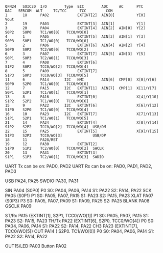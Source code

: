 
    QFN24   SOIC20  I/O        Type  EIC        ADC     AC      PTC        DAC   SERCOM  ALT     TC/TCC      TCC         COM
    1       18      PA02             EXTINT[2]  AIN[0]          Y[0]       Vout
    2       19      PA03             EXTINT[3]  AIN[1]          Y[1]
    3       20      PA04             EXTINT[4]  AIN[2]  AIN[0]  Y[2]             S0P2    S0P0    TC1/WO[0]   TCC0/WO[0]
    4       1       PA05             EXTINT[5]  AIN[3]  AIN[1]  Y[3]             S0P3    S0P1    TC1/WO[0]   TCC0/WO[0]
    5       2       PA06             EXTINT[6]  AIN[4]  AIN[2]  Y[4]             S0P0    S0P2    TC2/WO[0]   TCC0/WO[2]
    6       3       PA07             EXTINT[7]  AIN[5]  AIN[3]  Y[5]             S0P1    S0P3    TC2/WO[1]   TCC0/WO[3]
    7       4       PA08             EXTINT[6]                                   S1P2    S0P2    TCC0/WO[2]  TCC0/WO[4]
    8       5       PA09             EXTINT[7]                                   S1P3    S0P3    TCC0/WO[3]  TCC0/WO[5]
    11      6       PA14       I2C   NMI        AIN[6]  CMP[0]  X[0]/Y[6]        S0P0    S2P0    TC1/WO[0]   TCC0/WO[0]
    12      7       PA15       I2C   EXTINT[1]  AIN[7]  CMP[1]  X[1]/Y[7]        S0P1    S2P1    TC1/WO[1]   TCC0/WO[1]
    13      8       PA16             EXTINT[0]                  X[4]/Y[10]       S1P2    S2P2    TC1/WO[0]   TCC0/WO[6]
    15      9       PA22       I2C   EXTINT[6]                  X[6]/Y[12]       S1P0    S2P0    TC1/WO[0]   TCC0/WO[4]
    16      10      PA23       I2C   EXTINT[7]                  X[7]/Y[13]       S1P1    S2P1    TC1/WO[1]   TCC0/WO[5]
    21      14      PA24             EXTINT[4]                  X[8]/Y[14]       S1P2    S2P2    TCC0/WO[2]  TCC0/WO[4]  USB/DM
    22      15      PA25             EXTINT[5]                  X[9]/Y[15]       S1P3    S2P3    TCC0/WO[3]              USB/DP
    18      11      PA28/RST
    19      12      PA30             EXTINT[2]                                   S1P0    S1P2    TC2/WO[0]   TCC0/WO[2]  SWCLK
    20      13      PA31             EXTINT[3]                                   S1P1    S1P3    TC2/WO[1]   TCC0/WO[3]  SWDIO


UART Tx can be on:      PAD0, PAD2
UART Rx can be on:      PAD0, PAD1, PAD2, PAD3


USB             PA24, PA25
SWDIO           PA30, PA31

SIN             PA04 (S0P0)                             P0    S0: PA04, PA06, PA14    S1: PA22           S2: PA14, PA22
SCK             PA05 (S0P1)                             P1    S0: PA05, PA07, PA15    S1: PA23           S2: PA15, PA23
XLAT            PA07 (S0P3)                             P3    S0: PA05, PA07, PA09    S1: PA09, PA25     S2: PA25
BLANK           PA08
GSCLK           PA09

ST/Rx           PA15 (EXTINT[1]¸ S2P1, TCC0/WO[1])      P1    S0: PA05, PA07, PA15    S1: PA23           S2: PA15, PA23
TH/Tx           PA22 (EXTINT[6], S2P0, TCC0/WO[4])      P0    S0: PA04, PA06, PA14    S1: PA22           S2: PA14, PA22
CH3             PA23 (EXTINT[7],       TCC0/WO[5])
OUT             PA14 (           S2P0. TC1/WO[0])       P0    S0: PA04, PA06, PA14    S1: PA22           S2: PA14, PA22

OUT15/LED       PA03
Button          PA02